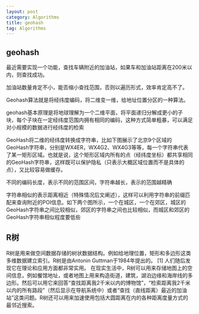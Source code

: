 ```yaml
---
layout: post
category: Algorithms
title: geohash
tag: Algorithms 
---
```


## geohash
最近需要实现一个功能，查找车辆附近的加油站，如果车和加油站距离在200米以内，则查找成功。

加油站数量肯定不小，能否缩小查找范围，否则以遍历形式，效率肯定高不了。

Geohash算法就是将经纬度编码，将二维变一维，给地址位置分区的一种算法。


 geohash基本原理是将地球理解为一个二维平面，将平面递归分解成更小的子块，每个子块在一定经纬度范围内拥有相同的编码，这种方式简单粗暴，可以满足对小规模的数据进行经纬度的检索


 GeoHash将二维的经纬度转换成字符串，比如下图展示了北京9个区域的GeoHash字符串，分别是WX4ER，WX4G2、WX4G3等等，每一个字符串代表了某一矩形区域。也就是说，这个矩形区域内所有的点（经纬度坐标）都共享相同的GeoHash字符串，这样既可以保护隐私（只表示大概区域位置而不是具体的点），又比较容易做缓存。

不同的编码长度，表示不同的范围区间，字符串越长，表示的范围越精确

字符串相似的表示距离相近（特殊情况后文阐述），这样可以利用字符串的前缀匹配来查询附近的POI信息。如下两个图所示，一个在城区，一个在郊区，城区的GeoHash字符串之间比较相似，郊区的字符串之间也比较相似，而城区和郊区的GeoHash字符串相似程度要低些

## R树

R树是用来做空间数据存储的树状数据结构。例如给地理位置，矩形和多边形这类多维数据建立索引。R树是由Antonin Guttman于1984年提出的。 [1]  人们随后发现它在理论和应用方面都非常实用。 在现实生活中，R树可以用来存储地图上的空间信息，例如餐馆地址，或者地图上用来构造街道，建筑，湖泊边缘和海岸线的多边形。然后可以用它来回答“查找距离我2千米以内的博物馆”，“检索距离我2千米以内的所有路段”（然后显示在导航系统中）或者“查找（直线距离）最近的加油站”这类问题。R树还可以用来加速使用包括大圆距离在内的各种距离度量方式的最邻近搜索。